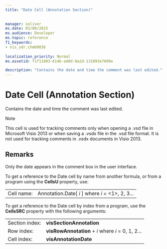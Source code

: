 ```yaml
---
title: "Date Cell (Annotation Section)"
 
 
manager: soliver
ms.date: 03/09/2015
ms.audience: Developer
ms.topic: reference
f1_keywords:
- vis_sdr.chm60036
 
localization_priority: Normal
ms.assetid: f1f11803-614b-a40d-0a2d-131093e7609e

description: "Contains the date and time the comment was last edited."
---
```


# Date Cell (Annotation Section)

Contains the date and time the comment was last edited. 
  
> [!NOTE]
> This cell is used for tracking comments only when opening a .vsd file in Microsoft Visio 2013 or when saving a .vsdx file in the .vsd file format. It is not used for tracking comments in .vsdx documents in Visio 2013. 
  
## Remarks

Only the date appears in the comment box in the user interface.
  
To get a reference to the Date cell by name from another formula, or from a program using the **CellsU** property, use: 
  
|||
|:-----|:-----|
| Cell name:  <br/> | Annotation.Date[  *i*  ]            where  *i*  = <1>, 2, 3...  <br/> |
   
To get a reference to the Date cell by index from a program, use the **CellsSRC** property with the following arguments: 
  
|||
|:-----|:-----|
| Section index:  <br/> |**visSectionAnnotation** <br/> |
| Row index:  <br/> |**visRowAnnotation** +  *i*            where  *i*  = 0, 1, 2...  <br/> |
| Cell index:  <br/> |**visAnnotationDate** <br/> |
   

